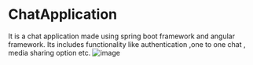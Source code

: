 # ChatApplication
It is a chat application made using spring boot framework and angular framework. Its includes functionality like authentication ,one to one chat , media sharing option etc.
![image](https://github.com/Biziz123/ChatApplication/assets/104963309/f50e557b-fa43-4f3a-8260-5df69dc3fedc)
